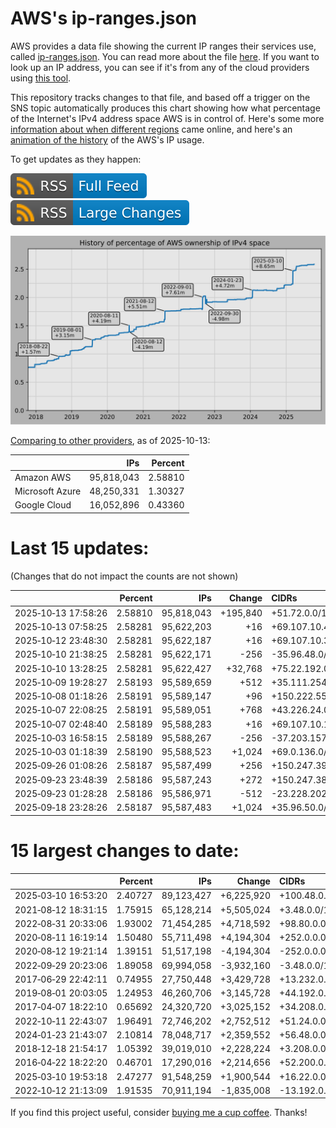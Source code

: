# AWS's ip-ranges.json

AWS provides a data file showing the current IP ranges their
services use, called [ip-ranges.json](https://ip-ranges.amazonaws.com/ip-ranges.json).
You can read more about the file [here](https://docs.aws.amazon.com/general/latest/gr/aws-ip-ranges.html).
If you want to look up an IP address, you can see if it's from any of the cloud providers using [this tool](https://cloud-ips.s3-us-west-2.amazonaws.com/index.html).

This repository tracks changes to that file, and based off a trigger on the SNS 
topic automatically produces this chart showing how what percentage of the 
Internet's IPv4 address space AWS is in control of.  Here's some 
more [information about when different regions](announces.md) came 
online, and here's an [animation of the history](https://youtu.be/v__lzuvKxU0) 
of the AWS's IP usage.

To get updates as they happen:

[![RSS Icon (Full Feed)](images/rss_badge.svg)](https://raw.githubusercontent.com/seligman/aws-ip-ranges/master/rss.xml)
[![RSS Icon (Large Changes)](images/rss_badge_partial.svg)](https://raw.githubusercontent.com/seligman/aws-ip-ranges/master/rss_big_changes.xml)

![History of AWS](history_count.svg)

[Comparing to other providers](https://github.com/seligman/cloud_sizes), as of 2025-10-13:

| | IPs | Percent |
| --- | ---: | ---: |
| Amazon AWS | 95,818,043 | 2.58810 |
| Microsoft Azure | 48,250,331 | 1.30327 |
| Google Cloud | 16,052,896 | 0.43360 |


# Last 15 updates:

(Changes that do not impact the counts are not shown)

| | Percent | IPs | Change | CIDRs |
| :--- | ---: | ---: | ---: | :--- |
| 2025&#8209;10&#8209;13&nbsp;17:58:26 | 2.58810 | 95,818,043 | +195,840 | +51.72.0.0/15,&nbsp;+51.74.0.0/16,&nbsp;+35.96.48.0/24,&nbsp;... |
| 2025&#8209;10&#8209;13&nbsp;07:58:25 | 2.58281 | 95,622,203 | +16 | +69.107.10.48/28 |
| 2025&#8209;10&#8209;12&nbsp;23:48:30 | 2.58281 | 95,622,187 | +16 | +69.107.10.32/28 |
| 2025&#8209;10&#8209;10&nbsp;21:38:25 | 2.58281 | 95,622,171 | -256 | -35.96.48.0/24 |
| 2025&#8209;10&#8209;10&nbsp;13:28:25 | 2.58281 | 95,622,427 | +32,768 | +75.22.192.0/18,&nbsp;+75.47.0.0/18 |
| 2025&#8209;10&#8209;09&nbsp;19:28:27 | 2.58193 | 95,589,659 | +512 | +35.111.254.0/23 |
| 2025&#8209;10&#8209;08&nbsp;01:18:26 | 2.58191 | 95,589,147 | +96 | +150.222.55.0/26,&nbsp;+150.222.55.64/27 |
| 2025&#8209;10&#8209;07&nbsp;22:08:25 | 2.58191 | 95,589,051 | +768 | +43.226.24.0/23,&nbsp;+43.226.26.0/24 |
| 2025&#8209;10&#8209;07&nbsp;02:48:40 | 2.58189 | 95,588,283 | +16 | +69.107.10.16/28 |
| 2025&#8209;10&#8209;03&nbsp;16:58:15 | 2.58189 | 95,588,267 | -256 | -37.203.157.0/24 |
| 2025&#8209;10&#8209;03&nbsp;01:18:39 | 2.58190 | 95,588,523 | +1,024 | +69.0.136.0/22 |
| 2025&#8209;09&#8209;26&nbsp;01:08:26 | 2.58187 | 95,587,499 | +256 | +150.247.39.0/24 |
| 2025&#8209;09&#8209;23&nbsp;23:48:39 | 2.58186 | 95,587,243 | +272 | +150.247.38.0/24,&nbsp;+69.107.10.0/28 |
| 2025&#8209;09&#8209;23&nbsp;01:28:28 | 2.58186 | 95,586,971 | -512 | -23.228.202.0/23 |
| 2025&#8209;09&#8209;18&nbsp;23:28:26 | 2.58187 | 95,587,483 | +1,024 | +35.96.50.0/23,&nbsp;+35.96.49.0/24,&nbsp;+35.96.52.0/24 |


# 15 largest changes to date:

| | Percent | IPs | Change | CIDRs |
| :--- | ---: | ---: | ---: | :--- |
| 2025&#8209;03&#8209;10&nbsp;16:53:20 | 2.40727 | 89,123,427 | +6,225,920 | +100.48.0.0/12,&nbsp;+16.144.0.0/13,&nbsp;+16.192.0.0/13,&nbsp;... |
| 2021&#8209;08&#8209;12&nbsp;18:31:15 | 1.75915 | 65,128,214 | +5,505,024 | +3.48.0.0/12,&nbsp;+35.96.0.0/12,&nbsp;+3.152.0.0/13,&nbsp;... |
| 2022&#8209;08&#8209;31&nbsp;20:33:06 | 1.93002 | 71,454,285 | +4,718,592 | +98.80.0.0/12,&nbsp;+184.32.0.0/12,&nbsp;+13.184.0.0/13,&nbsp;... |
| 2020&#8209;08&#8209;11&nbsp;16:19:14 | 1.50480 | 55,711,498 | +4,194,304 | +252.0.0.0/10 |
| 2020&#8209;08&#8209;12&nbsp;19:21:14 | 1.39151 | 51,517,198 | -4,194,304 | -252.0.0.0/10 |
| 2022&#8209;09&#8209;29&nbsp;20:23:06 | 1.89058 | 69,994,058 | -3,932,160 | -3.48.0.0/12,&nbsp;-35.96.0.0/12,&nbsp;-3.240.0.0/13,&nbsp;... |
| 2017&#8209;06&#8209;29&nbsp;22:42:11 | 0.74955 | 27,750,448 | +3,429,728 | +13.232.0.0/13,&nbsp;+34.240.0.0/13,&nbsp;+35.168.0.0/13,&nbsp;... |
| 2019&#8209;08&#8209;01&nbsp;20:03:05 | 1.24953 | 46,260,706 | +3,145,728 | +44.192.0.0/10,&nbsp;-3.192.0.0/12 |
| 2017&#8209;04&#8209;07&nbsp;18:22:10 | 0.65692 | 24,320,720 | +3,025,152 | +34.208.0.0/12,&nbsp;+34.224.0.0/12,&nbsp;+13.58.0.0/15,&nbsp;... |
| 2022&#8209;10&#8209;11&nbsp;22:43:07 | 1.96491 | 72,746,202 | +2,752,512 | +51.24.0.0/13,&nbsp;+57.104.0.0/13,&nbsp;+51.20.0.0/14,&nbsp;... |
| 2024&#8209;01&#8209;23&nbsp;21:43:07 | 2.10814 | 78,048,717 | +2,359,552 | +56.48.0.0/13,&nbsp;+16.28.0.0/14,&nbsp;+16.64.0.0/14,&nbsp;... |
| 2018&#8209;12&#8209;18&nbsp;21:54:17 | 1.05392 | 39,019,010 | +2,228,224 | +3.208.0.0/12,&nbsp;+3.224.0.0/12,&nbsp;+13.48.0.0/15 |
| 2016&#8209;04&#8209;22&nbsp;18:22:20 | 0.46701 | 17,290,016 | +2,214,656 | +52.200.0.0/13,&nbsp;+52.208.0.0/13,&nbsp;+52.36.0.0/14,&nbsp;... |
| 2025&#8209;03&#8209;10&nbsp;19:53:18 | 2.47277 | 91,548,259 | +1,900,544 | +16.22.0.0/15,&nbsp;+16.48.0.0/15,&nbsp;+16.58.0.0/15,&nbsp;... |
| 2022&#8209;10&#8209;12&nbsp;21:13:09 | 1.91535 | 70,911,194 | -1,835,008 | -13.192.0.0/13,&nbsp;-16.28.0.0/14,&nbsp;-40.172.0.0/14,&nbsp;... |

If you find this project useful, consider [buying me a cup coffee](https://coff.ee/seligman).  Thanks!
